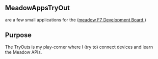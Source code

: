 
## MeadowAppsTryOut 
are a few small applications for the ([meadow F7 Development Board ](https://www.wildernesslabs.co/Meadow)) 

## Purpose 
The TryOuts is my play-corner where I (try to) connect devices and learn the Meadow APIs. 


